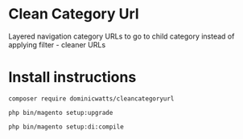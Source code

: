 # Clean Category Url

Layered navigation category URLs to go to child category instead of applying filter - cleaner URLs

# Install instructions #

`composer require dominicwatts/cleancategoryurl`

`php bin/magento setup:upgrade`

`php bin/magento setup:di:compile`
